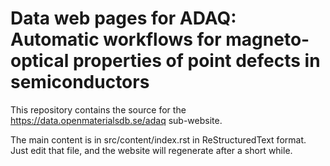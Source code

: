 # Data web pages for ADAQ: Automatic workflows for magneto-optical properties of point defects in semiconductors

This repository contains the source for the https://data.openmaterialsdb.se/adaq sub-website.

The main content is in src/content/index.rst in ReStructuredText format. Just edit that file, and the website will regenerate after a short while.
